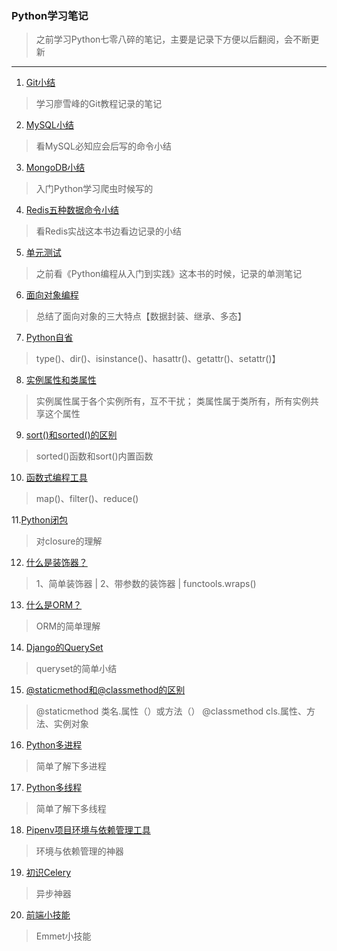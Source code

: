 
### **Python学习笔记**
> 之前学习Python七零八碎的笔记，主要是记录下方便以后翻阅，会不断更新

---

1. [Git小结](https://github.com/Family-TreeSY/Python-Study-Notes/blob/master/Git%E5%B0%8F%E7%BB%93.md)
> 学习廖雪峰的Git教程记录的笔记

2. [MySQL小结](https://github.com/Family-TreeSY/Python-Study-Notes/blob/master/MYSQL%E5%B0%8F%E7%BB%93.md)
> 看MySQL必知应会后写的命令小结
3. [MongoDB小结](https://github.com/Family-TreeSY/Python-Study-Notes/blob/master/MongoDB%E5%B0%8F%E7%BB%93.md)
> 入门Python学习爬虫时候写的
4. [Redis五种数据命令小结](https://github.com/Family-TreeSY/Python-Study-Notes/blob/master/Redis%E6%95%B0%E6%8D%AE%E7%BB%93%E6%9E%84.md)
> 看Redis实战这本书边看边记录的小结
5. [单元测试](https://github.com/Family-TreeSY/Python-Study-Notes/blob/master/%E4%BB%A3%E7%A0%81%E6%B5%8B%E8%AF%95.md)
> 之前看《Python编程从入门到实践》这本书的时候，记录的单测笔记
6. [面向对象编程](https://github.com/Family-TreeSY/Python-Study-Notes/blob/master/%E9%9D%A2%E5%90%91%E5%AF%B9%E8%B1%A1%E7%BC%96%E7%A8%8B.md)
> 总结了面向对象的三大特点【数据封装、继承、多态】
7. [Python自省](https://github.com/Family-TreeSY/Python-Study-Notes/blob/master/Python%E8%87%AA%E7%9C%81.md)
> type()、dir()、isinstance()、hasattr()、getattr()、setattr()】

8. [实例属性和类属性](https://github.com/Family-TreeSY/Python-Study-Notes/blob/master/Python%E5%AE%9E%E4%BE%8B%E5%8F%98%E9%87%8F%E5%92%8C%E7%B1%BB%E5%8F%98%E9%87%8F.md)
> 实例属性属于各个实例所有，互不干扰；
> 类属性属于类所有，所有实例共享这个属性

9. [sort()和sorted()的区别](https://github.com/Family-TreeSY/Python-Study-Notes/blob/master/sort()%E5%92%8Csorted()%E7%9A%84%E5%8C%BA%E5%88%AB.md)
> sorted()函数和sort()内置函数

10. [函数式编程工具](https://github.com/Family-TreeSY/Python-Study-Notes/blob/master/%E5%87%BD%E6%95%B0%E5%BC%8F%E7%BC%96%E7%A8%8B.md)
> map()、filter()、reduce()

11.[Python闭包](https://github.com/Family-TreeSY/Python-Study-Notes/blob/master/Python%E9%97%AD%E5%8C%85.md)
> 对closure的理解

12. [什么是装饰器？](https://github.com/Family-TreeSY/Python-Study-Notes/blob/master/%E8%A3%85%E9%A5%B0%E5%99%A8.md)
> 1、简单装饰器    |   2、带参数的装饰器  | functools.wraps()

13. [什么是ORM？](https://github.com/Family-TreeSY/Python-Study-Notes/blob/master/ORM.md)
> ORM的简单理解

14. [Django的QuerySet](https://github.com/Family-TreeSY/Python-Study-Notes/blob/master/QuerySet.md)
> queryset的简单小结

15. [@staticmethod和@classmethod的区别](https://github.com/Family-TreeSY/Python-Study-Notes/blob/master/%40staticmethod%E5%92%8C%40classmethod%E7%9A%84%E5%8C%BA%E5%88%AB.md)
> @staticmethod  类名.属性（）或方法（）
> @classmethod cls.属性、方法、实例对象

16. [Python多进程](https://github.com/Family-TreeSY/Python-Study-Notes/blob/master/%E8%BF%9B%E7%A8%8B%EF%BC%88Process%EF%BC%89.md)
> 简单了解下多进程

17. [Python多线程](https://github.com/Family-TreeSY/Python-Study-Notes/blob/master/Python%E5%A4%9A%E7%BA%BF%E7%A8%8B.md)
> 简单了解下多线程

18. [Pipenv项目环境与依赖管理工具](https://github.com/Family-TreeSY/Python-Study-Notes/blob/master/Pipenv.md)

> 环境与依赖管理的神器

19. [初识Celery](https://github.com/Family-TreeSY/Python-Study-Notes/blob/master/celery.md)

> 异步神器

20. [前端小技能](https://github.com/Family-TreeSY/Python-Study-Notes/blob/master/%E5%89%8D%E7%AB%AF%E5%B0%8F%E6%8A%80%E8%83%BD.md)

> Emmet小技能